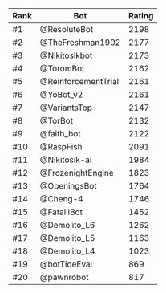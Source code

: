 Rank|Bot|Rating
---|---|---
#1|@ResoluteBot|2198
#2|@TheFreshman1902|2177
#3|@Nikitosikbot|2173
#4|@ToromBot|2162
#5|@ReinforcementTrial|2161
#6|@YoBot_v2|2161
#7|@VariantsTop|2147
#8|@TorBot|2132
#9|@faith_bot|2122
#10|@RaspFish|2091
#11|@Nikitosik-ai|1984
#12|@FrozenightEngine|1823
#13|@OpeningsBot|1764
#14|@Cheng-4|1746
#15|@FataliiBot|1452
#16|@Demolito_L6|1262
#17|@Demolito_L5|1163
#18|@Demolito_L4|1023
#19|@botTideEval|869
#20|@pawnrobot|817

